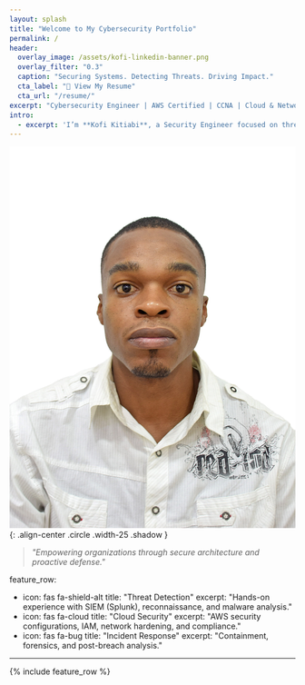 ```yaml
---
layout: splash
title: "Welcome to My Cybersecurity Portfolio"
permalink: /
header:
  overlay_image: /assets/kofi-linkedin-banner.png
  overlay_filter: "0.3"
  caption: "Securing Systems. Detecting Threats. Driving Impact."
  cta_label: "📄 View My Resume"
  cta_url: "/resume/"
excerpt: "Cybersecurity Engineer | AWS Certified | CCNA | Cloud & Network Security Enthusiast"
intro:
  - excerpt: 'I’m **Kofi Kitiabi**, a Security Engineer focused on threat detection, incident response, and cloud security. Welcome to my portfolio — a showcase of the projects, skills, and simulations that define my career journey so far.'
---
```

![Kofi Kitiabi Portrait](/assets/DSC_0601.jpg){: .align-center .circle .width-25 .shadow }

> *"Empowering organizations through secure architecture and proactive defense."*


feature_row:
  - icon: fas fa-shield-alt
    title: "Threat Detection"
    excerpt: "Hands-on experience with SIEM (Splunk), reconnaissance, and malware analysis."
  - icon: fas fa-cloud
    title: "Cloud Security"
    excerpt: "AWS security configurations, IAM, network hardening, and compliance."
  - icon: fas fa-bug
    title: "Incident Response"
    excerpt: "Containment, forensics, and post-breach analysis."
---

{% include feature_row %}
